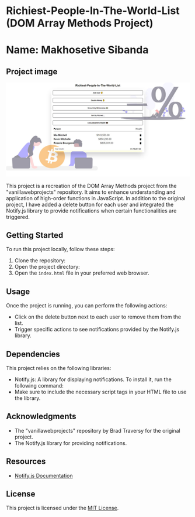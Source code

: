 # Richiest-People-In-The-World-List (DOM Array Methods Project)
# Name: **Makhosetive Sibanda**


## Project image

![banner](Banner.jpeg)

 This project is a recreation of the DOM Array Methods project from the "vanillawebprojects" repository. It aims to enhance understanding and application of high-order functions in JavaScript. In addition to the original project, I have added a delete button for each user and integrated the Notify.js library to provide notifications when certain functionalities are triggered.
 
 ## Getting Started

   To run this project locally, follow these steps:

   1. Clone the repository:
   2. Open the project directory:
   3. Open the `index.html` file in your preferred web browser.

## Usage

   Once the project is running, you can perform the following actions:

   - Click on the delete button next to each user to remove them from the list.
   - Trigger specific actions to see notifications provided by the Notify.js library.

## Dependencies

   This project relies on the following libraries:

   - Notify.js: A library for displaying notifications. To install it, run the following command:
   - Make sure to include the necessary script tags in your HTML file to use the library.

 ## Acknowledgments

   - The "vanillawebprojects" repository by Brad Traversy for the original project.
   - The Notify.js library for providing notifications.

## Resources

   - [Notify.js Documentation](https://notifyjs.jpillora.com/)

## License

   This project is licensed under the [MIT License](./LICENSE).
